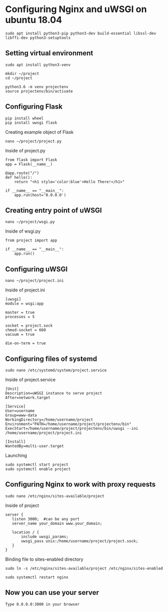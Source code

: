 # Configuring Nginx and uWSGI on ubuntu 18.04
```
sudo apt install python3-pip python3-dev build-essential libssl-dev libffi-dev python3-setuptools
```
## Setting virtual environment
```
sudo apt install python3-venv

mkdir ~/project
cd ~/project

python3.6 -m venv projectenv
source projectenv/bin/activate
```
## Configuring Flask
```
pip install wheel
pip install uwsgi flask
```
Creating example object of Flask
```
nano ~/project/project.py
```
Inside of project.py
```
from flask import Flask
app = Flask(__name__)

@app.route("/")
def hello():
    return "<h1 style='color:blue'>Hello There!</h1>"

if __name__ == "__main__":
    app.run(host='0.0.0.0')
```
## Creating entry point of uWSGI
```
nano ~/project/wsgi.py
```
Inside of wsgi.py
```
from project import app

if __name__ == "__main__":
    app.run()
```
## Configuring uWSGI
```
nano ~/project/project.ini
```  
Inside of project.ini
``` 
[uwsgi]
module = wsgi:app

master = true
processes = 5

socket = project.sock
chmod-socket = 660
vacuum = true

die-on-term = true
 ``` 
 ## Configuring files of systemd
```    
sudo nano /etc/systemd/system/project.service
``` 
Inside of project.service
 ``` 
 [Unit]
Description=uWSGI instance to serve project
After=network.target

[Service]
User=username
Group=www-data
WorkingDirectory=/home/username/project
Environment="PATH=/home/username/project/projectenv/bin"
ExecStart=/home/username/project/projectenv/bin/uwsgi --ini /home/username/project/project.ini

[Install]
WantedBy=multi-user.target
 ``` 
Launching
 ``` 
sudo systemctl start project
sudo systemctl enable project
 ``` 
## Configuring Nginx to work with proxy requests
 ``` 
 sudo nano /etc/nginx/sites-available/project
 ``` 
 Inside of project
 ```
 server {
    listen 3000;  #can be any port
    server_name your_domain www.your_domain;

    location / {
        include uwsgi_params;
        uwsgi_pass unix:/home/username/project/project.sock;
    }
}
 ``` 
 
Binding file to sites-enabled directory
 ```
 sudo ln -s /etc/nginx/sites-available/project /etc/nginx/sites-enabled
 ``` 
 ```
 sudo systemctl restart nginx
 ``` 
## Now you can use your server
 ``` 
Type 0.0.0.0:3000 in your browser
 ``` 
    
